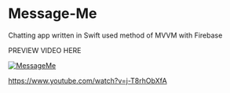 # Message-Me
Chatting app written in Swift used method of MVVM with Firebase

PREVIEW VIDEO HERE 


[![MessageMe](//img.youtube.com/vi/j-T8rhObXfA.jpg)](http://www.youtube.com/watch?v=j-T8rhObXfA "MessageMe")

https://www.youtube.com/watch?v=j-T8rhObXfA
